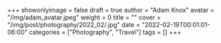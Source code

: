 +++
showonlyimage = false
draft = true
author = "Adam Knox"
avatar = "/img/adam_avatar.jpeg"
weight = 0
title = ""
cover = "/img/post/photography/2022_02/.jpg"
date = "2022-02-19T00:01:01-06:00"
categories = ["Photography", "Travel"]
tags = []
+++
<!--more-->
